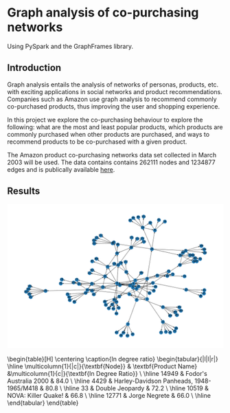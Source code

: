 # Graph analysis of co-purchasing networks 

Using PySpark and the GraphFrames library.


## Introduction 
Graph analysis entails the analysis of networks of personas, products, etc. with exciting applications in social networks and product recommendations. Companies such as Amazon use graph analysis to recommend commonly co-purchased products, thus improving the user and shopping experience.

In this project we explore the co-purchasing behaviour to explore the following: what are the most and least popular products, which products are commonly purchased when other products are purchased, and ways to recommend products to be co-purchased with a given product. 

The Amazon product co-purchasing networks data set collected in March 2003 will be used. The data contains contains 262111 nodes and 1234877 edges and is publically available [here](http://snap.stanford.edu/data/#amazon).


## Results
![Alt Text](https://github.com/hiver-py/Co-PurchasingNetworks/blob/main/assets/graph_viz_n_200.png)

\begin{table}[H]
\centering
\caption{In degree ratio}
\begin{tabular}{|l|l|r|}
\hline
\multicolumn{1}{|c|}{\textbf{Node}} & \textbf{Product Name} &\multicolumn{1}{c|}{\textbf{In Degree Ratio}} \\ \hline
14949                           &  Fodor's Australia 2000  & 84.0                                          \\ \hline
4429            &  Harley-Davidson Panheads, 1948-1965/M418  & 80.8                                          \\ \hline
33                              & Double Jeopardy   & 72.2                                          \\ \hline
10519                           & NOVA: Killer Quake!  & 66.8                                          \\ \hline
12771                           &  Jorge Negrete  & 66.0                                          \\ \hline
\end{tabular}
\end{table} 
